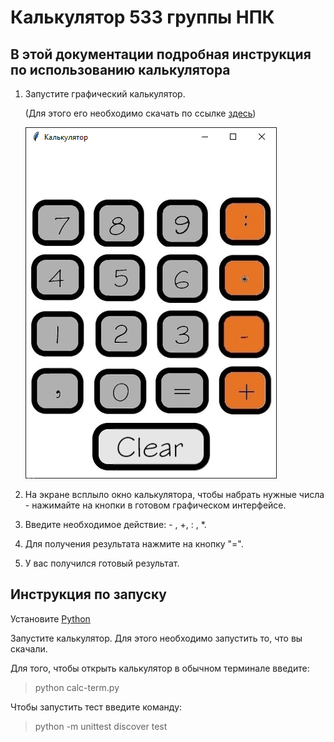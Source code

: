 # Калькулятор 533 группы НПК

## В этой документации подробная инструкция по использованию калькулятора

1. Запустите графический калькулятор.

   (Для этого его необходимо скачать по ссылке [здесь](https://github.com/jaeshaed/533-calc/releases/download/v1.0.0/calc.exe))

   ![внешний вид калькулятора](screenshot.png)

2. На экране всплыло окно калькулятора, чтобы набрать нужные числа - нажимайте на кнопки в готовом графическом интерфейсе.

3. Введите необходимое действие:  - , +, : , *.

4. Для получения результата нажмите на кнопку "=".

5. У вас получился готовый результат.

## Инструкция по запуску

Установите [Python](https://www.python.org/downloads/)

Запустите калькулятор. Для этого необходимо запустить то, что вы скачали.

Для того, чтобы открыть калькулятор в обычном терминале введите:

> python calc-term.py

Чтобы запустить тест введите команду:

> python -m unittest discover test
